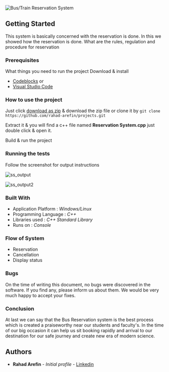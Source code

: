 ![Bus/Train Reservation System](https://user-images.githubusercontent.com/61634841/75616464-55fd7380-5b7b-11ea-804f-a2232cac7e19.jpg)


## Getting Started

This system is basically concerned with the reservation is done.
In this we showed how the reservation is done.
What are the rules, regulation and procedure for reservation


### Prerequisites

What things you need to run the project
 Download & install
* [Codeblocks](http://www.codeblocks.org/downloads) or
* [Visual Studio Code](https://code.visualstudio.com/Download)


### How to use the project

Just click [download as zip](https://github.com/rahad-arefin/projects/archive/master.zip) & download the zip file or 
clone it by `git clone https://github.com/rahad-arefin/projects.git`
 
Extract it & you will find a c++ file named **Reservation System.cpp**
just double click & open it.

Build & run the project


### Running the tests

Follow the screenshot for output instructions

![ss_output](https://user-images.githubusercontent.com/61634841/75614948-22651e00-5b68-11ea-9530-5dce71286079.jpg)

![ss_output2](https://user-images.githubusercontent.com/61634841/75614960-4163b000-5b68-11ea-89d3-8b88d4d49252.jpg)


### Built With

* Application Platform : _Windows/Linux_
* Programming Language : _C++_
* Libraries used : _C++ Standard Library_
* Runs on : _Console_


### Flow of System
* Reservation
* Cancellation
* Display status


### Bugs

On the time of writing this document, no bugs were discovered in the software. If you find any, please inform us about them. We would be very much happy to accept your fixes.


### Conclusion
At last we can say that the Bus Reservation system is the best process which is created a praiseworthy near our students and faculty's. In the time of our big occasion it can help us sit booking rapidly and arrival to our destination for our safe journey and create new era of modern science.


## Authors

* **Rahad Arefin** - *Initial profile* - [Linkedin](https://github.com/rahad-arefin/projects)
